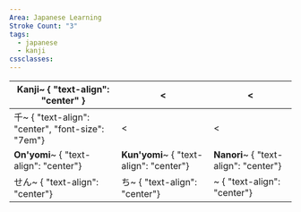 ```yaml
---
Area: Japanese Learning
Stroke Count: "3"
tags:
  - japanese
  - kanji
cssclasses:
---
```


| Kanji~ { "text-align": "center" }                | <                                       | <                                     |
| ------------------------------------------------ | --------------------------------------- | ------------------------------------- |
| 千~ { "text-align": "center", "font-size": "7em"} | <                                       | <                                     |
| **On'yomi**~ { "text-align": "center"}           | **Kun'yomi**~ { "text-align": "center"} | **Nanori**~ { "text-align": "center"} |
| せん~ { "text-align": "center"}                    | ち~ { "text-align": "center"}            | ~ { "text-align": "center"}           |
